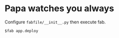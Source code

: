 # Papa watches you always

Configure `fabfile/__init__.py` then execute fab.
```
$fab app.deploy
```

